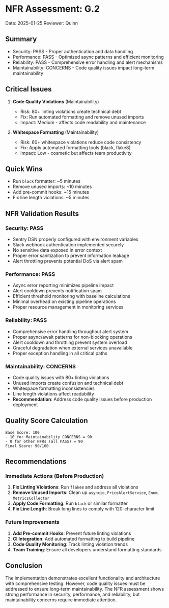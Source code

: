 # NFR Assessment: G.2

Date: 2025-01-25
Reviewer: Quinn

## Summary

- Security: PASS - Proper authentication and data handling
- Performance: PASS - Optimized async patterns and efficient monitoring
- Reliability: PASS - Comprehensive error handling and alert mechanisms
- Maintainability: CONCERNS - Code quality issues impact long-term maintainability

## Critical Issues

1. **Code Quality Violations** (Maintainability)
   - Risk: 80+ linting violations create technical debt
   - Fix: Run automated formatting and remove unused imports
   - Impact: Medium - affects code readability and maintenance

2. **Whitespace Formatting** (Maintainability)
   - Risk: 60+ whitespace violations reduce code consistency
   - Fix: Apply automated formatting tools (black, flake8)
   - Impact: Low - cosmetic but affects team productivity

## Quick Wins

- Run `black` formatter: ~5 minutes
- Remove unused imports: ~10 minutes
- Add pre-commit hooks: ~15 minutes
- Fix line length violations: ~5 minutes

## NFR Validation Results

### Security: PASS
- Sentry DSN properly configured with environment variables
- Slack webhook authentication implemented securely
- No sensitive data exposed in error context
- Proper error sanitization to prevent information leakage
- Alert throttling prevents potential DoS via alert spam

### Performance: PASS
- Async error reporting minimizes pipeline impact
- Alert cooldown prevents notification spam
- Efficient threshold monitoring with baseline calculations
- Minimal overhead on existing pipeline operations
- Proper resource management in monitoring services

### Reliability: PASS
- Comprehensive error handling throughout alert system
- Proper async/await patterns for non-blocking operations
- Alert cooldown and throttling prevent system overload
- Graceful degradation when external services unavailable
- Proper exception handling in all critical paths

### Maintainability: CONCERNS
- Code quality issues with 80+ linting violations
- Unused imports create confusion and technical debt
- Whitespace formatting inconsistencies
- Line length violations affect readability
- **Recommendation**: Address code quality issues before production deployment

## Quality Score Calculation

```
Base Score: 100
- 10 for Maintainability CONCERNS = 90
- 0 for other NFRs (all PASS) = 90
Final Score: 90/100
```

## Recommendations

### Immediate Actions (Before Production)
1. **Fix Linting Violations**: Run `flake8` and address all violations
2. **Remove Unused Imports**: Clean up `asyncio`, `PriceAlertService`, `Enum`, `MetricsCollector`
3. **Apply Code Formatting**: Run `black` or similar formatter
4. **Fix Line Length**: Break long lines to comply with 120-character limit

### Future Improvements
1. **Add Pre-commit Hooks**: Prevent future linting violations
2. **CI Integration**: Add automated formatting to build pipeline
3. **Code Quality Monitoring**: Track linting violation trends
4. **Team Training**: Ensure all developers understand formatting standards

## Conclusion

The implementation demonstrates excellent functionality and architecture with comprehensive testing. However, code quality issues must be addressed to ensure long-term maintainability. The NFR assessment shows strong performance in security, performance, and reliability, but maintainability concerns require immediate attention.